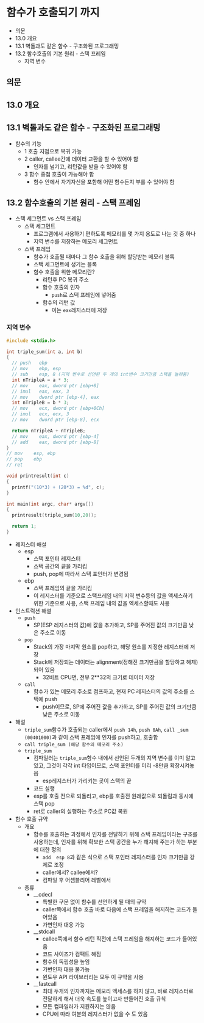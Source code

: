 # 함수가 호출되기 까지

- 의문
- 13.0 개요
- 13.1 벽돌과도 같은 함수 - 구조화된 프로그래밍
- 13.2 함수호출의 기본 원리 - 스택 프레임
  - 지역 변수

## 의문

## 13.0 개요

## 13.1 벽돌과도 같은 함수 - 구조화된 프로그래밍

- 함수의 기능
  - 1 호출 지점으로 복귀 가능
  - 2 caller, callee간에 데이터 교환을 할 수 있어야 함
    - 인자를 넘기고, 리턴값을 받을 수 있어야 함
  - 3 함수 중첩 호출이 가능해야 함
    - 함수 안에서 자기자신을 포함해 어떤 함수든지 부를 수 있어야 함

## 13.2 함수호출의 기본 원리 - 스택 프레임

- 스택 세그먼트 vs 스택 프레임
  - 스택 세그먼트
    - 프로그램에서 사용하기 편하도록 메모리를 몇 가지 용도로 나눈 것 중 하나
    - 지역 변수를 저장하는 메모리 세그먼트
  - 스택 프레임
    - 함수가 호출될 때마다 그 함수 호출을 위해 할당받는 메모리 블록
    - 스택 세그먼트에 생기는 블록
    - 함수 호출을 위한 메모리란?
      - 리턴후 PC 복귀 주소
      - 함수 호출의 인자
        - `push`로 스택 프레임에 넣어줌
      - 함수의 리턴 값
        - 이는 `eax`레지스터에 저장

### 지역 변수

```c
#include <stdio.h>

int triple_sum(int a, int b)
{
  // push   ebp
  // mov    ebp, esp
  // sub    esp, 8 (지역 변수로 선언된 두 개의 int변수 크기만큼 스택을 늘려둠)
  int nTripleA = a * 3;
  // mov    eax, dword ptr [ebp+8]
  // imul   eax, eax, 3
  // mov    dword ptr [ebp-4], eax
  int nTripleB = b * 3;
  // mov    ecx, dword ptr [ebp+0Ch]
  // imul   ecx, ecx, 3
  // mov    dword ptr [ebp-8], ecx

  return nTripleA + nTripleB;
  // mov    eax, dword ptr [ebp-4]
  // add    eax, dword ptr [ebp-8]
}
// mov    esp, ebp
// pop    ebp
// ret

void printresult(int c)
{
  printf("(10*3) + (20*3) = %d", c);
}

int main(int argc, char* argv[])
{
  printresult(triple_sum(10,20));

  return 1;
}
```

- 레지스터 해설
  - esp
    - 스택 포인터 레지스터
    - 스택 공간의 끝을 가리킴
    - push, pop에 따라서 스택 포인터가 변경됨
  - ebp
    - 스택 프레임의 끝을 가리킴
    - 이 레지스터를 기준으로 스택프레임 내의 지역 변수등의 값을 액세스하기 위한 기준으로 사용, 스택 프레임 내의 값을 엑세스할때도 사용
- 인스트럭션 해셜
  - `push`
    - SP(ESP 레지스터의 값)에 값을 추가하고, SP를 주어진 값의 크기만큼 낮은 주소로 이동
  - `pop`
    - Stack의 가장 마지막 원소를 pop하고, 해당 원소를 지정한 레지스터에 저장
    - Stack에 저장되는 데이터는 alignment(정해진 크기만큼을 할당하고 해제)되어 있음
      - 32비트 CPU면, 전부 2**32의 크기로 데이터 저장
  - `call`
    - 함수가 있는 메모리 주소로 점프하고, 현재 PC 레지스터의 값의 주소를 스택에 push
      - push이므로, SP에 주어진 값을 추가하고, SP를 주어진 값의 크기만큼 낮은 주소로 이동
- 해설
  - `triple_sum`함수가 호출되는 caller에서 `push 14h`, `push 0Ah`, `call _sum (00401000)`과 같이 스택 프레임에 인자를 push하고, 호출함
  - `call triple_sum (해당 함수의 메모리 주소)`
  - `triple_sum`
    - 컴파일러는 `triple_sum`함수 내에서 선언된 두개의 지역 변수를 이미 알고 있고, 그것이 각각 int 타입이므로, 스택 포인터를 미리 -8만큼 확장시켜놓음
      - esp레지스터가 가리키는 곳이 스택의 끝
    - 코드 실행
    - esp를 호출 전으로 되돌리고, ebp를 호출전 원래값으로 되돌림과 동시에 스택 pop
    - ret로 caller의 실행하는 주소로 PC값 복원
- 함수 호출 규약
  - 개요
    - 함수를 호출하는 과정에서 인자를 전달하기 위해 스택 프레임이라는 구조를 사용하는데, 인자를 위해 확보한 스택 공간을 누가 해지해 주는가 하는 부분에 대한 정의
      - `add  esp 8`과 같은 식으로 스택 포인터 레지스터를 인자 크기만큼 강제로 조정
      - caller에서? callee에서?
      - 컴파일 후 어셈블리어 레벨에서
  - 종류
    - __cdecl
      - 특별한 구문 없이 함수를 선언하게 될 때의 규약
      - caller쪽에서 함수 호출 바로 다음에 스택 프레임을 해지하는 코드가 들어있음
      - 가변인자 대응 가능
    - __stdcall
      - callee쪽에서 함수 리턴 직전에 스택 프레임을 해지하는 코드가 들어있음
      - 코드 사이즈가 컴팩트 해짐
      - 함수의 독립성을 높임
      - 가변인자 대응 불가능
      - 윈도우 API 라이브러리는 모두 이 규약을 사용
    - __fastcall
      - 최대 두개의 인자까지는 메모리 엑세스를 하지 않고, 바로 레지스터로 전달하게 해서 더욱 속도를 높이고자 만들어진 호출 규칙
      - 모든 컴파일러가 지원하지는 않음
      - CPU에 따라 여분의 레지스터가 없을 수 도 있음
